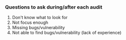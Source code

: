 ### Questions to ask during/after each audit

1. Don't know what to look for
2. Not focus enough
3. Missing bugs/vulnerability  
4. Not able to find bugs/vulnerability (lack of experience)